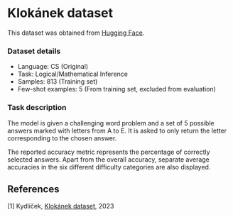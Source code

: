 # Klokánek dataset

This dataset was obtained from [Hugging Face](https://huggingface.co/datasets/hynky/klokan-qa).

### Dataset details

- Language: CS (Original)
- Task: Logical/Mathematical Inference
- Samples: 813 (Training set)
- Few-shot examples: 5 (From training set, excluded from evaluation)

### Task description

The model is given a challenging word problem and a set of 5 possible answers marked with letters from A to E. It is asked to only return the letter corresponding to the chosen answer.

The reported accuracy metric represents the percentage of correctly selected answers. Apart from the overall accuracy, separate average accuracies in the six different difficulty categories are also displayed.

## References

[1] Kydlíček, [Klokánek dataset](https://huggingface.co/datasets/hynky/klokan-qa), 2023
